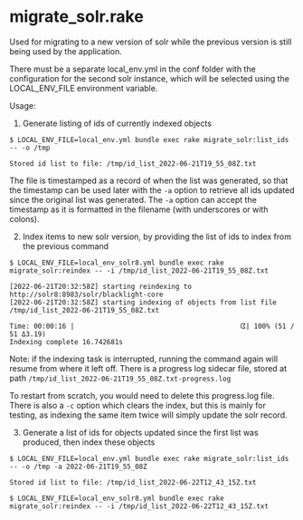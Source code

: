 # migrate_solr.rake

Used for migrating to a new version of solr while the previous version is still being used by the application.

There must be a separate local_env.yml in the conf folder with the configuration for the second solr instance, which will be selected using the LOCAL_ENV_FILE environment variable.

Usage:

1. Generate listing of ids of currently indexed objects
```
$ LOCAL_ENV_FILE=local_env.yml bundle exec rake migrate_solr:list_ids -- -o /tmp

Stored id list to file: /tmp/id_list_2022-06-21T19_55_08Z.txt
```
The file is timestamped as a record of when the list was generated, so that the timestamp can be used later with the `-a` option to retrieve all ids updated since the original list was generated. The `-a` option can accept the timestamp as it is formatted in the filename (with underscores or with colons).

2. Index items to new solr version, by providing the list of ids to index from the previous command
```
$ LOCAL_ENV_FILE=local_env_solr8.yml bundle exec rake migrate_solr:reindex -- -i /tmp/id_list_2022-06-21T19_55_08Z.txt

[2022-06-21T20:32:58Z] starting reindexing to http://solr8:8983/solr/blacklight-core
[2022-06-21T20:32:58Z] starting indexing of objects from list file /tmp/id_list_2022-06-21T19_55_08Z.txt

Time: 00:00:16 |                                         ᗧ| 100% (51 / 51 Δ3.19)
Indexing complete 16.742681s
```
Note: if the indexing task is interrupted, running the command again will resume from where it left off. There is a progress log sidecar file, stored at path `/tmp/id_list_2022-06-21T19_55_08Z.txt-progress.log`

To restart from scratch, you would need to delete this progress.log file. There is also a `-c` option which clears the index, but this is mainly for testing, as indexing the same item twice will simply update the solr record.

3. Generate a list of ids for objects updated since the first list was produced, then index these objects
```
$ LOCAL_ENV_FILE=local_env.yml bundle exec rake migrate_solr:list_ids -- -o /tmp -a 2022-06-21T19_55_08Z

Stored id list to file: /tmp/id_list_2022-06-22T12_43_15Z.txt

$ LOCAL_ENV_FILE=local_env_solr8.yml bundle exec rake migrate_solr:reindex -- -i /tmp/id_list_2022-06-22T12_43_15Z.txt
```

